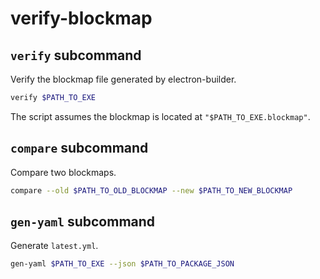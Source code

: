 # verify-blockmap

## `verify` subcommand

Verify the blockmap file generated by electron-builder.

```sh
verify $PATH_TO_EXE
```

The script assumes the blockmap is located at `"$PATH_TO_EXE.blockmap"`.

## `compare` subcommand

Compare two blockmaps.

```sh
compare --old $PATH_TO_OLD_BLOCKMAP --new $PATH_TO_NEW_BLOCKMAP
```

## `gen-yaml` subcommand

Generate `latest.yml`.

```sh
gen-yaml $PATH_TO_EXE --json $PATH_TO_PACKAGE_JSON
```

